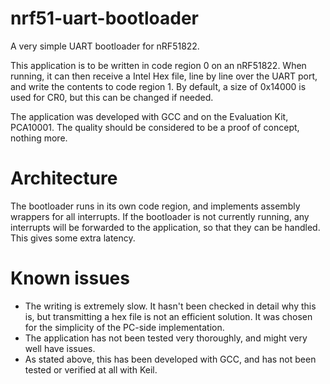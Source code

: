 nrf51-uart-bootloader
=====================

A very simple UART bootloader for nRF51822. 

This application is to be written in code region 0 on an nRF51822. When running, it can then receive a Intel Hex file, 
line by line over the UART port, and write the contents to code region 1. By default, a size of 0x14000 is used for CR0,
but this can be changed if needed.

The application was developed with GCC and on the Evaluation Kit, PCA10001. The quality should be considered to be a 
proof of concept, nothing more. 

Architecture
============
The bootloader runs in its own code region, and implements assembly wrappers for all interrupts. If the bootloader is not
currently running, any interrupts will be forwarded to the application, so that they can be handled. This gives some 
extra latency. 

Known issues
============
- The writing is extremely slow. It hasn't been checked in detail why this is, but transmitting a hex file is not an 
efficient solution. It was chosen for the simplicity of the PC-side implementation.
- The application has not been tested very thoroughly, and might very well have issues. 
- As stated above, this has been developed with GCC, and has not been tested or verified at all with Keil. 
